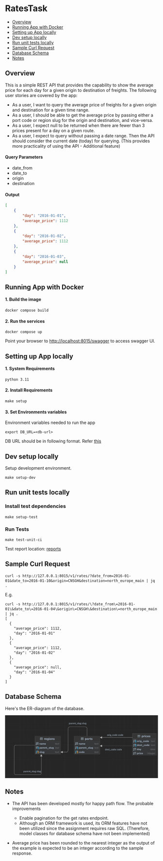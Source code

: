 # RatesTask

- [Overview](#Overview)<br/>
- [Running App with Docker](#Running-App-with-Docker)<br/>
- [Setting up App locally](#Setting-up-App-locally)<br/>
- [Dev setup locally](#Dev-setup-locally)<br/>
- [Run unit tests locally](#Run-unit-tests-locally)<br/>
- [Sample Curl Request](#Sample-Curl-Request)<br/>
- [Database Schema](#Database-Schema)<br/>
- [Notes](#Notes)<br/>

## Overview
This is a simple REST API that provides the capability to show the average price for each day for a given origin to destination of freights. 
The following user stories are covered by the app:

* As a user, I want to query the average price of freights for a given origin and destination for a given time range.
* As a user, I should be able to get the average price by passing either a port code or region slug for the origin and destination, and vice-versa.
* As a user, I expect null to be returned when there are fewer than 3 prices present for a day on a given route.
* As a user, I expect to query without passing a date range. Then the API should consider the current date (today) for querying. 
(This provides more practicality of using the API - Additional feature)

#### Query Parameters
- date_from
- date_to
- origin
- destination

#### Output
```json
[
    {
        "day": "2016-01-01",
        "average_price": 1112
    },
    {
        "day": "2016-01-02",
        "average_price": 1112
    },
    {
        "day": "2016-01-03",
        "average_price": null
    }
]
```

## Running App with Docker

#### 1. Build the image

```shell
docker compose build
```

#### 2. Run the services

```shell
docker compose up
```
Point your browser to [http://localhost:8015/swagger](http://localhost:8015/swagger) to access swagger UI.


## Setting up App locally

#### 1. System Requirements

```shell
python 3.11
```

#### 2. Install Requirements

```shell
make setup
```

#### 3. Set Environments variables

Environment variables needed to run the app
```shell
export DB_URL=<db-url>
```
DB URL should be in following format. Refer [this](https://docs.sqlalchemy.org/en/20/core/engines.html#postgresql)

## Dev setup locally
Setup development environment.
```shell
make setup-dev
```

## Run unit tests locally

### Install test dependencies
```shell
make setup-test
```

### Run Tests
```shell
make test-unit-ci
```

Test report location: [reports](reports)

## Sample Curl Request
```shell
curl -s http://127.0.0.1:8015/v1/rates/?date_from=2016-01-01&date_to=2016-01-10&origin=CNSGH&destination=north_europe_main | jq .
```

E.g.

```shell
curl -s http://127.0.0.1:8015/v1/rates/\?date_from\=2016-01-01\&date_to\=2016-01-04\&origin\=CNSGH\&destination\=north_europe_main | jq .
[
  {
    "average_price": 1112,
    "day": "2016-01-01"
  },
  {
    "average_price": 1112,
    "day": "2016-01-02"
  },
  {
    "average_price": null,
    "day": "2016-01-04"
  }
]
```

## Database Schema
Here's the ER-diagram of the database.

![ER-Diagram.png](resources%2Fstatic%2FER-Diagram.png)

## Notes
* The API has been developed mostly for happy path flow. The probable improvements
  * Enable pagination for the get rates endpoint.
  * Although an ORM framework is used, its ORM features have not been utilized since the assignment requires raw SQL.
    (Therefore, model classes for database schema have not been implemented)
  
* Average price has been rounded to the nearest integer as the output of the example is expected to be an integer according to the sample response.